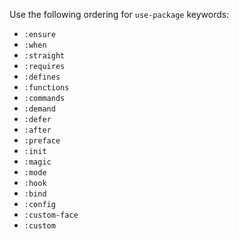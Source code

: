 Use the following ordering for `use-package` keywords:

- `:ensure`
- `:when`
- `:straight`
- `:requires`
- `:defines`
- `:functions`
- `:commands`
- `:demand`
- `:defer`
- `:after`
- `:preface`
- `:init`
- `:magic`
- `:mode`
- `:hook`
- `:bind`
- `:config`
- `:custom-face`
- `:custom`
